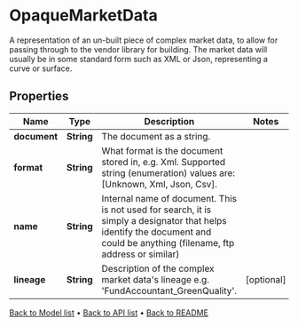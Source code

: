 

# OpaqueMarketData

A representation of an un-built piece of complex market data, to allow for passing through  to the vendor library for building.  The market data will usually be in some standard form such as XML or Json, representing a curve or surface.

## Properties

| Name | Type | Description | Notes |
|------------ | ------------- | ------------- | -------------|
|**document** | **String** | The document as a string. |  |
|**format** | **String** | What format is the document stored in, e.g. Xml.  Supported string (enumeration) values are: [Unknown, Xml, Json, Csv]. |  |
|**name** | **String** | Internal name of document. This is not used for search, it is simply a designator that helps identify the document  and could be anything (filename, ftp address or similar) |  |
|**lineage** | **String** | Description of the complex market data&#39;s lineage e.g. &#39;FundAccountant_GreenQuality&#39;. |  [optional] |



[Back to Model list](../README.md#documentation-for-models) &#8226; [Back to API list](../README.md#documentation-for-api-endpoints) &#8226; [Back to README](../README.md)



